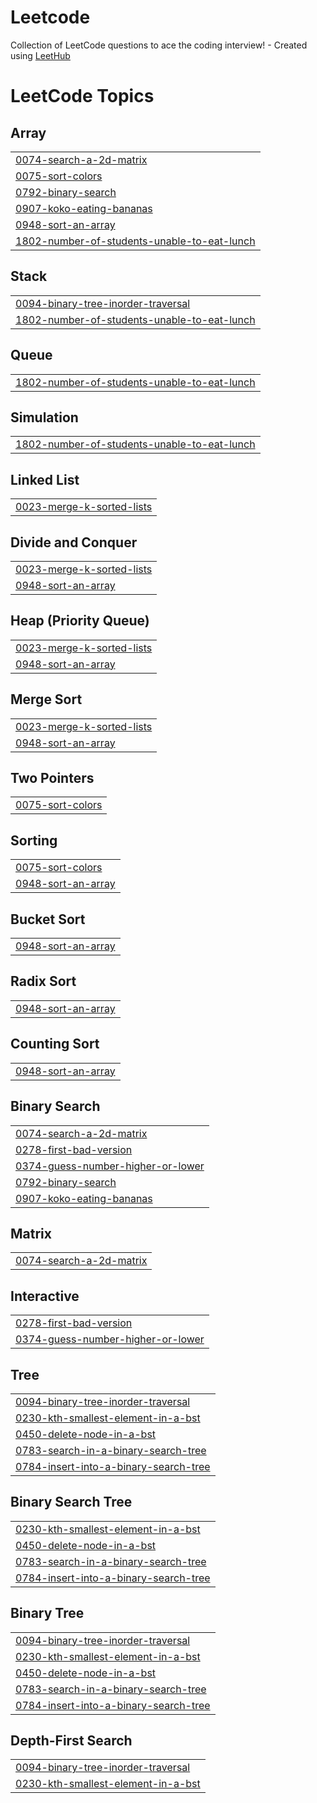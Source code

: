 # Leetcode
Collection of LeetCode questions to ace the coding interview! - Created using [LeetHub](https://github.com/QasimWani/LeetHub)

<!---LeetCode Topics Start-->
# LeetCode Topics
## Array
|  |
| ------- |
| [0074-search-a-2d-matrix](https://github.com/britzky/Leetcode/tree/master/0074-search-a-2d-matrix) |
| [0075-sort-colors](https://github.com/britzky/Leetcode/tree/master/0075-sort-colors) |
| [0792-binary-search](https://github.com/britzky/Leetcode/tree/master/0792-binary-search) |
| [0907-koko-eating-bananas](https://github.com/britzky/Leetcode/tree/master/0907-koko-eating-bananas) |
| [0948-sort-an-array](https://github.com/britzky/Leetcode/tree/master/0948-sort-an-array) |
| [1802-number-of-students-unable-to-eat-lunch](https://github.com/britzky/Leetcode/tree/master/1802-number-of-students-unable-to-eat-lunch) |
## Stack
|  |
| ------- |
| [0094-binary-tree-inorder-traversal](https://github.com/britzky/Leetcode/tree/master/0094-binary-tree-inorder-traversal) |
| [1802-number-of-students-unable-to-eat-lunch](https://github.com/britzky/Leetcode/tree/master/1802-number-of-students-unable-to-eat-lunch) |
## Queue
|  |
| ------- |
| [1802-number-of-students-unable-to-eat-lunch](https://github.com/britzky/Leetcode/tree/master/1802-number-of-students-unable-to-eat-lunch) |
## Simulation
|  |
| ------- |
| [1802-number-of-students-unable-to-eat-lunch](https://github.com/britzky/Leetcode/tree/master/1802-number-of-students-unable-to-eat-lunch) |
## Linked List
|  |
| ------- |
| [0023-merge-k-sorted-lists](https://github.com/britzky/Leetcode/tree/master/0023-merge-k-sorted-lists) |
## Divide and Conquer
|  |
| ------- |
| [0023-merge-k-sorted-lists](https://github.com/britzky/Leetcode/tree/master/0023-merge-k-sorted-lists) |
| [0948-sort-an-array](https://github.com/britzky/Leetcode/tree/master/0948-sort-an-array) |
## Heap (Priority Queue)
|  |
| ------- |
| [0023-merge-k-sorted-lists](https://github.com/britzky/Leetcode/tree/master/0023-merge-k-sorted-lists) |
| [0948-sort-an-array](https://github.com/britzky/Leetcode/tree/master/0948-sort-an-array) |
## Merge Sort
|  |
| ------- |
| [0023-merge-k-sorted-lists](https://github.com/britzky/Leetcode/tree/master/0023-merge-k-sorted-lists) |
| [0948-sort-an-array](https://github.com/britzky/Leetcode/tree/master/0948-sort-an-array) |
## Two Pointers
|  |
| ------- |
| [0075-sort-colors](https://github.com/britzky/Leetcode/tree/master/0075-sort-colors) |
## Sorting
|  |
| ------- |
| [0075-sort-colors](https://github.com/britzky/Leetcode/tree/master/0075-sort-colors) |
| [0948-sort-an-array](https://github.com/britzky/Leetcode/tree/master/0948-sort-an-array) |
## Bucket Sort
|  |
| ------- |
| [0948-sort-an-array](https://github.com/britzky/Leetcode/tree/master/0948-sort-an-array) |
## Radix Sort
|  |
| ------- |
| [0948-sort-an-array](https://github.com/britzky/Leetcode/tree/master/0948-sort-an-array) |
## Counting Sort
|  |
| ------- |
| [0948-sort-an-array](https://github.com/britzky/Leetcode/tree/master/0948-sort-an-array) |
## Binary Search
|  |
| ------- |
| [0074-search-a-2d-matrix](https://github.com/britzky/Leetcode/tree/master/0074-search-a-2d-matrix) |
| [0278-first-bad-version](https://github.com/britzky/Leetcode/tree/master/0278-first-bad-version) |
| [0374-guess-number-higher-or-lower](https://github.com/britzky/Leetcode/tree/master/0374-guess-number-higher-or-lower) |
| [0792-binary-search](https://github.com/britzky/Leetcode/tree/master/0792-binary-search) |
| [0907-koko-eating-bananas](https://github.com/britzky/Leetcode/tree/master/0907-koko-eating-bananas) |
## Matrix
|  |
| ------- |
| [0074-search-a-2d-matrix](https://github.com/britzky/Leetcode/tree/master/0074-search-a-2d-matrix) |
## Interactive
|  |
| ------- |
| [0278-first-bad-version](https://github.com/britzky/Leetcode/tree/master/0278-first-bad-version) |
| [0374-guess-number-higher-or-lower](https://github.com/britzky/Leetcode/tree/master/0374-guess-number-higher-or-lower) |
## Tree
|  |
| ------- |
| [0094-binary-tree-inorder-traversal](https://github.com/britzky/Leetcode/tree/master/0094-binary-tree-inorder-traversal) |
| [0230-kth-smallest-element-in-a-bst](https://github.com/britzky/Leetcode/tree/master/0230-kth-smallest-element-in-a-bst) |
| [0450-delete-node-in-a-bst](https://github.com/britzky/Leetcode/tree/master/0450-delete-node-in-a-bst) |
| [0783-search-in-a-binary-search-tree](https://github.com/britzky/Leetcode/tree/master/0783-search-in-a-binary-search-tree) |
| [0784-insert-into-a-binary-search-tree](https://github.com/britzky/Leetcode/tree/master/0784-insert-into-a-binary-search-tree) |
## Binary Search Tree
|  |
| ------- |
| [0230-kth-smallest-element-in-a-bst](https://github.com/britzky/Leetcode/tree/master/0230-kth-smallest-element-in-a-bst) |
| [0450-delete-node-in-a-bst](https://github.com/britzky/Leetcode/tree/master/0450-delete-node-in-a-bst) |
| [0783-search-in-a-binary-search-tree](https://github.com/britzky/Leetcode/tree/master/0783-search-in-a-binary-search-tree) |
| [0784-insert-into-a-binary-search-tree](https://github.com/britzky/Leetcode/tree/master/0784-insert-into-a-binary-search-tree) |
## Binary Tree
|  |
| ------- |
| [0094-binary-tree-inorder-traversal](https://github.com/britzky/Leetcode/tree/master/0094-binary-tree-inorder-traversal) |
| [0230-kth-smallest-element-in-a-bst](https://github.com/britzky/Leetcode/tree/master/0230-kth-smallest-element-in-a-bst) |
| [0450-delete-node-in-a-bst](https://github.com/britzky/Leetcode/tree/master/0450-delete-node-in-a-bst) |
| [0783-search-in-a-binary-search-tree](https://github.com/britzky/Leetcode/tree/master/0783-search-in-a-binary-search-tree) |
| [0784-insert-into-a-binary-search-tree](https://github.com/britzky/Leetcode/tree/master/0784-insert-into-a-binary-search-tree) |
## Depth-First Search
|  |
| ------- |
| [0094-binary-tree-inorder-traversal](https://github.com/britzky/Leetcode/tree/master/0094-binary-tree-inorder-traversal) |
| [0230-kth-smallest-element-in-a-bst](https://github.com/britzky/Leetcode/tree/master/0230-kth-smallest-element-in-a-bst) |
<!---LeetCode Topics End-->